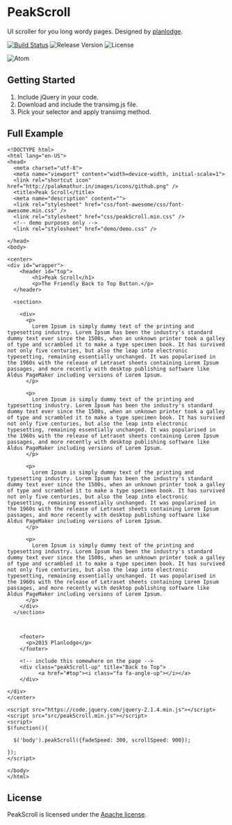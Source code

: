 # PeakScroll
UI scroller for you long wordy pages. Designed by [planlodge](https://github.com/planlodge).

[![Build Status](https://travis-ci.org/stevenbenner/jquery-powertip.svg?branch=master)](https://travis-ci.org/stevenbenner/jquery-powertip)
![Release Version](http://img.shields.io/github/release/stevenbenner/jquery-powertip.svg)
![License](https://img.shields.io/packagist/l/doctrine/orm.svg)

![Atom](http://planlodge.com/github/record.gif)

## Getting Started

 1. Include jQuery in your code.
 2. Download and include the transimg.js file.
 3. Pick your selector and apply transimg method.

## Full Example

    <!DOCTYPE html>
	<html lang="en-US">
	<head>
	  <meta charset="utf-8">
	  <meta name="viewport" content="width=device-width, initial-scale=1">
	  <link rel="shortcut icon" href="http://palakmathur.in/images/icons/github.png" />
	  <title>Peak Scroll</title>
	  <meta name="description" content="">
	  <link rel="stylesheet" href="css/font-awesome/css/font-awesome.min.css" />
	  <link rel="stylesheet" href="css/peakScroll.min.css" />
	  <!-- demo purposes only -->
	  <link rel="stylesheet" href="demo/demo.css" />

	</head>
	<body>

	<center>
	<div id="wrapper">
	    <header id="top">
	        <h1>Peak Scroll</h1>
	        <p>The Friendly Back to Top Button.</p>
	  </header>

	  <section>

	    <div>
	      <p>
	        Lorem Ipsum is simply dummy text of the printing and typesetting industry. Lorem Ipsum has been the industry's standard dummy text ever since the 1500s, when an unknown printer took a galley of type and scrambled it to make a type specimen book. It has survived not only five centuries, but also the leap into electronic typesetting, remaining essentially unchanged. It was popularised in the 1960s with the release of Letraset sheets containing Lorem Ipsum passages, and more recently with desktop publishing software like Aldus PageMaker including versions of Lorem Ipsum.
	      </p>

	      <p>
	        Lorem Ipsum is simply dummy text of the printing and typesetting industry. Lorem Ipsum has been the industry's standard dummy text ever since the 1500s, when an unknown printer took a galley of type and scrambled it to make a type specimen book. It has survived not only five centuries, but also the leap into electronic typesetting, remaining essentially unchanged. It was popularised in the 1960s with the release of Letraset sheets containing Lorem Ipsum passages, and more recently with desktop publishing software like Aldus PageMaker including versions of Lorem Ipsum.
	      </p>

	      <p>
	        Lorem Ipsum is simply dummy text of the printing and typesetting industry. Lorem Ipsum has been the industry's standard dummy text ever since the 1500s, when an unknown printer took a galley of type and scrambled it to make a type specimen book. It has survived not only five centuries, but also the leap into electronic typesetting, remaining essentially unchanged. It was popularised in the 1960s with the release of Letraset sheets containing Lorem Ipsum passages, and more recently with desktop publishing software like Aldus PageMaker including versions of Lorem Ipsum.
	      </p>

	      <p>
	        Lorem Ipsum is simply dummy text of the printing and typesetting industry. Lorem Ipsum has been the industry's standard dummy text ever since the 1500s, when an unknown printer took a galley of type and scrambled it to make a type specimen book. It has survived not only five centuries, but also the leap into electronic typesetting, remaining essentially unchanged. It was popularised in the 1960s with the release of Letraset sheets containing Lorem Ipsum passages, and more recently with desktop publishing software like Aldus PageMaker including versions of Lorem Ipsum.
	      </p>
	    </div>
	  </section>



	    <footer>
	      <p>2015 Planlodge</p>
	    </footer>

	    <!-- include this somewhere on the page -->
	    <div class="peakScroll-up" title="Back to Top">
	          <a href="#top"><i class="fa fa-angle-up"></i></a>
	    </div>

	</div>
	</center>

	<script src="https://code.jquery.com/jquery-2.1.4.min.js"></script> 
	<script src="src/peakScroll.min.js"></script> 
	<script>
	$(function(){

	  $('body').peakScroll({fadeSpeed: 300, scrollSpeed: 900});

	});
	</script>

	</body>
	</html>
	

## License

PeakScroll is licensed under the [Apache license](http://opensource.org/licenses/MIT).

